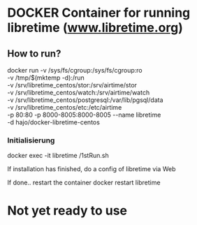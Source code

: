 # DOCKER Container for running libretime (www.libretime.org)

## How to run? 
docker run -v /sys/fs/cgroup:/sys/fs/cgroup:ro \
 -v /tmp/$(mktemp -d):/run \
 -v /srv/libretime_centos/stor:/srv/airtime/stor \
 -v /srv/libretime_centos/watch:/srv/airtime/watch \
 -v /srv/libretime_centos/postgresql:/var/lib/pgsql/data \
 -v /srv/libretime_centos/etc:/etc/airtime \
 -p 80:80 -p 8000-8005:8000-8005 --name libretime \
 -d hajo/docker-libretime-centos

### Initialisierung
docker exec -it libretime /1stRun.sh

If installation has finished, do a config of libretime via Web

If done.. restart the container
docker restart libretime

# Not yet ready to use
